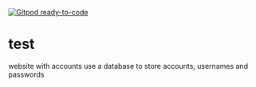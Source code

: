 [![Gitpod ready-to-code](https://img.shields.io/badge/Gitpod-ready--to--code-blue?logo=gitpod)](https://gitpod.io/#https://github.com/varune123/test)

# test
website with accounts
use a database to store accounts, usernames and passwords
